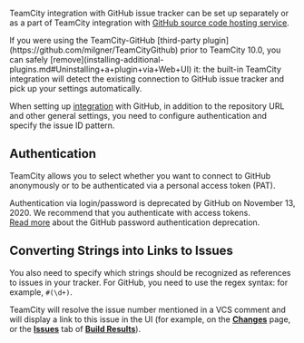 [//]: # (title: GitHub)
[//]: # (auxiliary-id: GitHub)

TeamCity integration with GitHub issue tracker can be set up separately or as a part of TeamCity integration with [GitHub source code hosting service](integrating-teamcity-with-vcs-hosting-services.md).

<tip>
If you were using the TeamCity-GitHub [third-party plugin](https://github.com/milgner/TeamCityGithub) prior to TeamCity 10.0, you can safely [remove](installing-additional-plugins.md#Uninstalling+a+plugin+via+Web+UI) it: the built-in TeamCity integration will detect the existing connection to GitHub issue tracker and pick up your settings automatically.
</tip>


When setting up [integration](integrating-teamcity-with-issue-tracker.md#Enabling+Issue+Tracker+Integration) with GitHub, in addition to the repository URL and other general settings, you need to configure authentication and specify the issue ID pattern.

## Authentication

TeamCity allows you to select whether you want to connect to GitHub anonymously or to be authenticated via a personal access token (PAT).

<note>

Authentication via login/password is deprecated by GitHub on November 13, 2020. We recommend that you authenticate with access tokens.   
[Read more](https://developer.github.com/changes/2020-02-14-deprecating-password-auth/) about the GitHub password authentication deprecation.

</note>

## Converting Strings into Links to Issues

You also need to specify which strings should be recognized as references to issues in your tracker. For GitHub, you need to use the regex syntax: for example, `#(\d+)`.

TeamCity will resolve the issue number mentioned in a VCS comment and will display a link to this issue in the UI (for example, on the [__Changes__](working-with-build-results.md#Changes) page, or the [__Issues__](working-with-build-results.md#Related+Issues) tab of [__Build Results__](working-with-build-results.md)).
